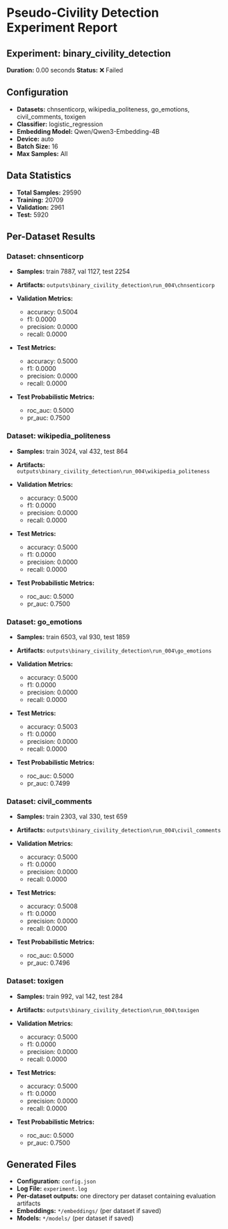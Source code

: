 # Pseudo-Civility Detection Experiment Report

## Experiment: binary_civility_detection
**Duration:** 0.00 seconds
**Status:** ❌ Failed

## Configuration

- **Datasets:** chnsenticorp, wikipedia_politeness, go_emotions, civil_comments, toxigen
- **Classifier:** logistic_regression
- **Embedding Model:** Qwen/Qwen3-Embedding-4B
- **Device:** auto
- **Batch Size:** 16
- **Max Samples:** All

## Data Statistics

- **Total Samples:** 29590
- **Training:** 20709
- **Validation:** 2961
- **Test:** 5920

## Per-Dataset Results

### Dataset: chnsenticorp

- **Samples:** train 7887, val 1127, test 2254
- **Artifacts:** `outputs\binary_civility_detection\run_004\chnsenticorp`

- **Validation Metrics:**
  - accuracy: 0.5004
  - f1: 0.0000
  - precision: 0.0000
  - recall: 0.0000
- **Test Metrics:**
  - accuracy: 0.5000
  - f1: 0.0000
  - precision: 0.0000
  - recall: 0.0000
- **Test Probabilistic Metrics:**
  - roc_auc: 0.5000
  - pr_auc: 0.7500

### Dataset: wikipedia_politeness

- **Samples:** train 3024, val 432, test 864
- **Artifacts:** `outputs\binary_civility_detection\run_004\wikipedia_politeness`

- **Validation Metrics:**
  - accuracy: 0.5000
  - f1: 0.0000
  - precision: 0.0000
  - recall: 0.0000
- **Test Metrics:**
  - accuracy: 0.5000
  - f1: 0.0000
  - precision: 0.0000
  - recall: 0.0000
- **Test Probabilistic Metrics:**
  - roc_auc: 0.5000
  - pr_auc: 0.7500

### Dataset: go_emotions

- **Samples:** train 6503, val 930, test 1859
- **Artifacts:** `outputs\binary_civility_detection\run_004\go_emotions`

- **Validation Metrics:**
  - accuracy: 0.5000
  - f1: 0.0000
  - precision: 0.0000
  - recall: 0.0000
- **Test Metrics:**
  - accuracy: 0.5003
  - f1: 0.0000
  - precision: 0.0000
  - recall: 0.0000
- **Test Probabilistic Metrics:**
  - roc_auc: 0.5000
  - pr_auc: 0.7499

### Dataset: civil_comments

- **Samples:** train 2303, val 330, test 659
- **Artifacts:** `outputs\binary_civility_detection\run_004\civil_comments`

- **Validation Metrics:**
  - accuracy: 0.5000
  - f1: 0.0000
  - precision: 0.0000
  - recall: 0.0000
- **Test Metrics:**
  - accuracy: 0.5008
  - f1: 0.0000
  - precision: 0.0000
  - recall: 0.0000
- **Test Probabilistic Metrics:**
  - roc_auc: 0.5000
  - pr_auc: 0.7496

### Dataset: toxigen

- **Samples:** train 992, val 142, test 284
- **Artifacts:** `outputs\binary_civility_detection\run_004\toxigen`

- **Validation Metrics:**
  - accuracy: 0.5000
  - f1: 0.0000
  - precision: 0.0000
  - recall: 0.0000
- **Test Metrics:**
  - accuracy: 0.5000
  - f1: 0.0000
  - precision: 0.0000
  - recall: 0.0000
- **Test Probabilistic Metrics:**
  - roc_auc: 0.5000
  - pr_auc: 0.7500

## Generated Files

- **Configuration:** `config.json`
- **Log File:** `experiment.log`
- **Per-dataset outputs:** one directory per dataset containing evaluation artifacts
- **Embeddings:** `*/embeddings/` (per dataset if saved)
- **Models:** `*/models/` (per dataset if saved)

